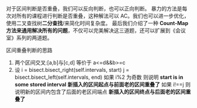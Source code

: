 对于区间判断是否重叠，我们可以反向判断，也可以正向判断。 暴力的方法是每次对所有的课程进行判断是否重叠，这种解法可以 AC。我们也可以进一步优化，
使用二叉查找树**二分查找**/来简化时间复杂度。
最后我们介绍了一种 **Count-Map 方法来通用解决所有的问题**，不仅可以完美解决这三道题，还可以扩展到《会议室》系列的两道题。

区间重叠判断的思路

1. 两个区间交叉:[a,b]与[c,d] 等价于 a<=d&&b>=c
2. 设 i = bisect.bisect_right(self.intervals, start)
   j = bisect.bisect_left(self.intervals, end)
   如果 i%2 为奇数 则说明 **start is in some stored interval**
   **新插入的区间起点与前面老的区间重叠了**
   如果 i!==j 则说明新的区间内包含了后面的老区间端点
   **新插入的区间终点与后面老的区间重叠了**
